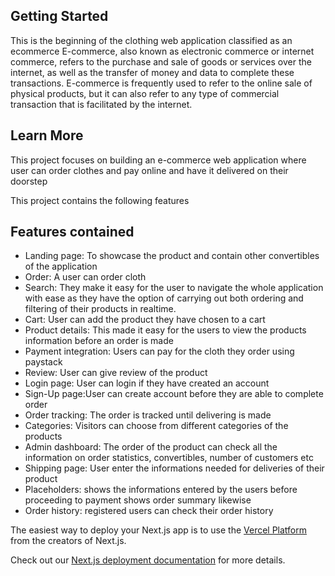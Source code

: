 

## Getting Started

This is the beginning of the clothing web application classified as an ecommerce
E-commerce, also known as electronic commerce or internet commerce, refers to the purchase and sale of goods or services over the internet, as well as the transfer of money and data to complete these transactions. E-commerce is frequently used to refer to the online sale of physical products, but it can also refer to any type of commercial transaction that is facilitated by the internet.


## Learn More
This project focuses on building an e-commerce web application where user can order clothes and pay online and have it delivered on their doorstep

This project contains the following features


## Features contained
- Landing page: To showcase the product and contain other convertibles of the application
- Order: A user can order cloth
- Search: They make it easy for the user to navigate the whole application with ease as they have the option of carrying out both ordering and filtering of their products in realtime.
- Cart: User can add the product they have chosen to a cart
- Product details: This made it easy for the users to view the products information before an order is made
- Payment integration: Users can pay for the cloth they order using paystack
- Review: User can give review of the product
- Login page: User can login  if they have created an account
- Sign-Up page:User can create account before they are able to complete order
- Order tracking: The order is tracked until delivering is made
- Categories: Visitors can choose from different categories of the products
- Admin dashboard: The order of the product can check all the information on order statistics, convertibles, number of customers etc
- Shipping page: User enter the informations needed for deliveries of their product
- Placeholders: shows the informations entered by the users before proceeding to payment shows order summary likewise
- Order history: registered users can check their order history


The easiest way to deploy your Next.js app is to use the [Vercel Platform](https://vercel.com/new?utm_medium=default-template&filter=next.js&utm_source=create-next-app&utm_campaign=create-next-app-readme) from the creators of Next.js.

Check out our [Next.js deployment documentation](https://nextjs.org/docs/deployment) for more details.
